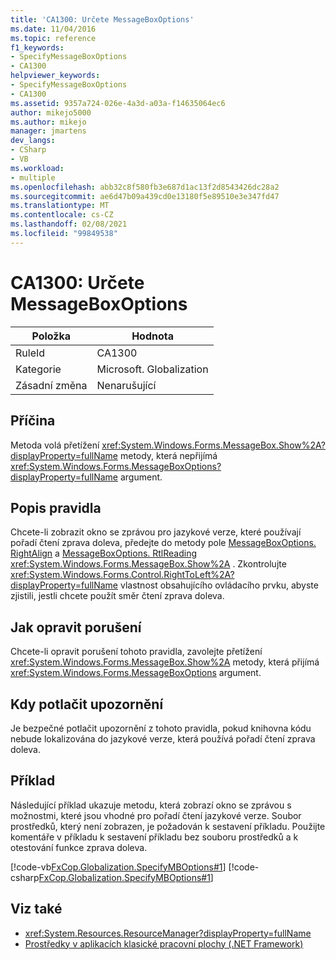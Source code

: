 ```yaml
---
title: 'CA1300: Určete MessageBoxOptions'
ms.date: 11/04/2016
ms.topic: reference
f1_keywords:
- SpecifyMessageBoxOptions
- CA1300
helpviewer_keywords:
- SpecifyMessageBoxOptions
- CA1300
ms.assetid: 9357a724-026e-4a3d-a03a-f14635064ec6
author: mikejo5000
ms.author: mikejo
manager: jmartens
dev_langs:
- CSharp
- VB
ms.workload:
- multiple
ms.openlocfilehash: abb32c8f580fb3e687d1ac13f2d8543426dc28a2
ms.sourcegitcommit: ae6d47b09a439cd0e13180f5e89510e3e347fd47
ms.translationtype: MT
ms.contentlocale: cs-CZ
ms.lasthandoff: 02/08/2021
ms.locfileid: "99849538"
---
```

# <a name="ca1300-specify-messageboxoptions"></a>CA1300: Určete MessageBoxOptions

|Položka|Hodnota|
|-|-|
|RuleId|CA1300|
|Kategorie|Microsoft. Globalization|
|Zásadní změna|Nenarušující|

## <a name="cause"></a>Příčina

Metoda volá přetížení <xref:System.Windows.Forms.MessageBox.Show%2A?displayProperty=fullName> metody, která nepřijímá <xref:System.Windows.Forms.MessageBoxOptions?displayProperty=fullName> argument.

## <a name="rule-description"></a>Popis pravidla

Chcete-li zobrazit okno se zprávou pro jazykové verze, které používají pořadí čtení zprava doleva, předejte do metody pole [MessageBoxOptions. RightAlign](<xref:System.Windows.Forms.MessageBoxOptions.RightAlign>) a [MessageBoxOptions. RtlReading](<xref:System.Windows.Forms.MessageBoxOptions.RtlReading>) <xref:System.Windows.Forms.MessageBox.Show%2A> . Zkontrolujte <xref:System.Windows.Forms.Control.RightToLeft%2A?displayProperty=fullName> vlastnost obsahujícího ovládacího prvku, abyste zjistili, jestli chcete použít směr čtení zprava doleva.

## <a name="how-to-fix-violations"></a>Jak opravit porušení

Chcete-li opravit porušení tohoto pravidla, zavolejte přetížení <xref:System.Windows.Forms.MessageBox.Show%2A> metody, která přijímá <xref:System.Windows.Forms.MessageBoxOptions> argument.

## <a name="when-to-suppress-warnings"></a>Kdy potlačit upozornění

Je bezpečné potlačit upozornění z tohoto pravidla, pokud knihovna kódu nebude lokalizována do jazykové verze, která používá pořadí čtení zprava doleva.

## <a name="example"></a>Příklad

Následující příklad ukazuje metodu, která zobrazí okno se zprávou s možnostmi, které jsou vhodné pro pořadí čtení jazykové verze. Soubor prostředků, který není zobrazen, je požadován k sestavení příkladu. Použijte komentáře v příkladu k sestavení příkladu bez souboru prostředků a k otestování funkce zprava doleva.

[!code-vb[FxCop.Globalization.SpecifyMBOptions#1](../code-quality/codesnippet/VisualBasic/ca1300-specify-messageboxoptions_1.vb)]
[!code-csharp[FxCop.Globalization.SpecifyMBOptions#1](../code-quality/codesnippet/CSharp/ca1300-specify-messageboxoptions_1.cs)]

## <a name="see-also"></a>Viz také

- <xref:System.Resources.ResourceManager?displayProperty=fullName>
- [Prostředky v aplikacích klasické pracovní plochy (.NET Framework)](/dotnet/framework/resources/index)
